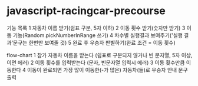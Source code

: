 # javascript-racingcar-precourse
기능 목록
 1 자동차 이름 받기(쉼표 구분, 5자 이하)
 2 이동 횟수 받기(숫자만 받기)
 3 이동 기능(Random.pickNumberInRange 쓰기)
 4 차수별 실행결과 보여주기('실행 결과'문구는 한번만 보여줄 것)
 5 완료 후 우승자 판별하기(완료 조건 = 이동 횟수)

flow-chart
 1 참가 자동차 이름을 받는다 (쉼표로 구분되지 않거나 빈 문자열, 5자 이상,이면 에러)
 2 이동 횟수를 입력받는다 (문자, 빈문자열 입력시 에러)
 3 이동 횟수만큼 이동한다
 4 이동이 완료되면 가장 많이 이동한(-가 많은) 자동차(들)로 우승자 안내 문구 출력
